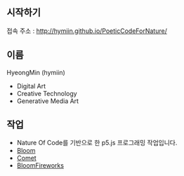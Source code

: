 ## 시작하기

접속 주소 : <http://hymiin.github.io/PoeticCodeForNature/>

## 이름
HyeongMin (hymiin)
 * Digital Art
 * Creative Technology
 * Generative Media Art

## 작업
 * Nature Of Code를 기반으로 한 p5.js 프로그래밍 작업입니다.
 * [Bloom](./ex01/)
 * [Comet](./ex02)
 * [BloomFireworks](./ex03)
